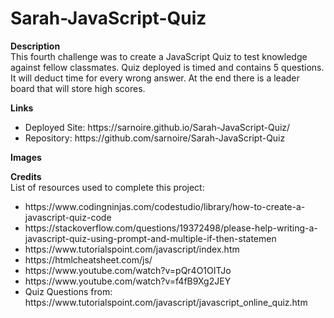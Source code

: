 # Sarah-JavaScript-Quiz
<strong>Description</strong><br>
This fourth challenge was to create a JavaScript Quiz to test knowledge against fellow classmates. Quiz deployed is timed and contains 5 questions. It will deduct time for every wrong answer. At the end there is a leader board that will store high scores. 

<strong>Links</strong>
<ul>
  <li>Deployed Site: https://sarnoire.github.io/Sarah-JavaScript-Quiz/  </li>
  <li>Repository: https://github.com/sarnoire/Sarah-JavaScript-Quiz </li>
</ul>	

<strong>Images</strong>



<strong>Credits</strong><br>
List of resources used to complete this project:
<ul>
	<li>https://www.codingninjas.com/codestudio/library/how-to-create-a-javascript-quiz-code</li>
	<li>https://stackoverflow.com/questions/19372498/please-help-writing-a-javascript-quiz-using-prompt-and-multiple-if-then-statemen</li>
    <li>https://www.tutorialspoint.com/javascript/index.htm</li>
    <li>https://htmlcheatsheet.com/js/</li>
    <li>https://www.youtube.com/watch?v=pQr4O1OITJo</li>
    <li>https://www.youtube.com/watch?v=f4fB9Xg2JEY</li>
    <li>Quiz Questions from: https://www.tutorialspoint.com/javascript/javascript_online_quiz.htm</li>
</ul>

